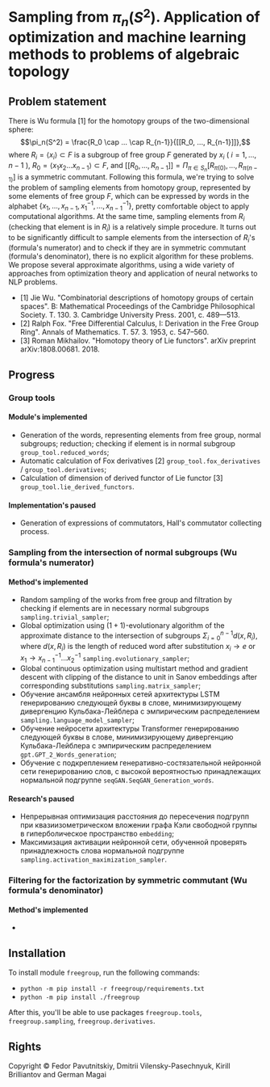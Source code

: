 # Sampling from $\pi_n(S^2)$. Application of optimization and machine learning methods to problems of algebraic topology

## Problem statement

There is Wu formula [1] for the homotopy groups of the two-dimensional sphere:
$$\pi_n(S^2) = \frac{R_0 \cap ... \cap R_{n-1}}{[[R_0, ..., R_{n-1}]]},$$
where $R_i = \langle x_i \rangle \subset F$ is a subgroup of free group $F$ generated by $x_i$ ( $i=1, ..., n-1$ ), $R_0 = \langle x_1 x_2 ... x_{n-1} \rangle \subset F$, and $[[R_0, ..., R_{n-1}]] = \Pi_{\pi \in S_n} [R_{\pi(0)}, ..., R_{\pi(n-1)}]$ is a symmetric commutant. Following this formula, we're trying to solve the problem of sampling elements from homotopy group, represented by some elements of free group $F$, which can be expressed by words in the alphabet $\{ x_1, ..., x_{n-1}, x_1^{-1}, ..., x_{n-1}^{-1} \}$, pretty comfortable object to apply computational algorithms. At the same time, sampling elements from $R_i$ (checking that element is in $R_i$) is a relatively simple procedure. It turns out to be significantly difficult to sample elements from the intersection of $R_i$'s (formula's numerator) and to check if they are in symmetric commutant (formula's denominator), there is no explicit algorithm for these problems. We propose several approximate algorithms, using a wide variety of approaches from optimization theory and application of neural networks to NLP problems.

- [1] Jie Wu. "Combinatorial descriptions of homotopy groups of certain spaces". В: Mathematical Proceedings of the Cambridge Philosophical Society. Т. 130. 3. Cambridge University Press. 2001, с. 489—513.
- [2] Ralph Fox. "Free Differential Calculus, I: Derivation in the Free Group Ring". Annals of Mathematics. Т. 57. 3. 1953, с. 547–560.
- [3] Roman Mikhailov. "Homotopy theory of Lie functors". arXiv preprint arXiv:1808.00681. 2018.

## Progress

### Group tools

#### Module's implemented

- Generation of the words, representing elements from free group, normal subgroups; reduction; checking if element is in normal subgroup ```group_tool.reduced_words```;
- Automatic calculation of Fox derivatives [2] ```group_tool.fox_derivatives``` / ```group_tool.derivatives```;
- Calculation of dimension of derived functor of Lie functor [3] ```group_tool.lie_derived_functors```.

#### Implementation's paused

- Generation of expressions of commutators, Hall's commutator collecting process.

### Sampling from the intersection of normal subgroups (Wu formula's numerator)

#### Method's implemented

- Random sampling of the works from free group and filtration by checking if elements are in necessary normal subgroups ```sampling.trivial_sampler```;
- Global optimization using $(1+1)$-evolutionary algorithm of the approximate distance to the intersection of subgroups $\Sigma_{i=0}^{n-1} d(x, R_i)$, where $d(x, R_i)$ is the length of reduced word after substitution $x_i \to e$ or $x_1 \to x_{n-1}^{-1} \dots x_2^{-1}$ ```sampling.evolutionary_sampler```;
- Global continuous optimization using multistart method and gradient descent with clipping of the distance to unit in Sanov embeddings after corresponding substitutions ```sampling.matrix_sampler```;
- Обучение ансамбля нейронных сетей архитектуры LSTM генерированию следующей буквы в слове, минимизирующему дивергенцию Кульбака-Лейблера с эмпирическим распределением ```sampling.language_model_sampler```;
- Обучение нейросети архитектуры Transformer генерированию следующей буквы в слове, минимизирующему дивергенцию Кульбака-Лейблера с эмпирическим распределением ```gpt.GPT_2_Words_generation```;
- Обучение с подкреплением генеративно-состязательной нейронной сети генерированию слов, с высокой вероятностью принадлежащих нормальной подгруппе ```seqGAN.SeqGAN_Generation_words```.

#### Research's paused

- Непрерывная оптимизация расстояния до пересечения подгрупп при квазиизометрическом вложении графа Кэли свободной группы в гиперболическое пространство ```embedding```;
- Максимизация активации нейронной сети, обученной проверять принадлежность слова нормальной подгруппе ```sampling.activation_maximization_sampler```.

### Filtering for the factorization by symmetric commutant (Wu formula's denominator)

#### Method's implemented

- 

## Installation

To install module `freegroup`, run the following commands:

- `python -m pip install -r freegroup/requirements.txt`
- `python -m pip install ./freegroup`

After this, you'll be able to use packages `freegroup.tools`, `freegroup.sampling`, `freegroup.derivatives`.

## Rights

Copyright © Fedor Pavutnitskiy, Dmitrii Vilensky-Pasechnyuk, Kirill Brilliantov and German Magai
